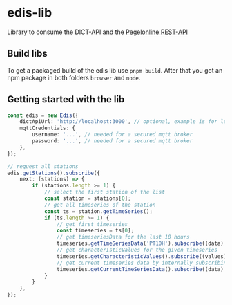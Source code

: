 # edis-lib

Library to consume the DICT-API and the [Pegelonline REST-API](https://www.pegelonline.wsv.de/webservice/guideRestapi)

## Build libs

To get a packaged build of the edis lib use `pnpm build`. After that you got an npm package in both folders `browser` and `node`.

## Getting started with the lib

``` typescript
const edis = new Edis({
    dictApiUrl: 'http://localhost:3000', // optional, example is for local development
    mqttCredentials: {
        username: '...', // needed for a secured mqtt broker
        password: '...', // needed for a secured mqtt broker
    },
});

// request all stations
edis.getStations().subscribe({
    next: (stations) => {      
        if (stations.length >= 1) {
            // select the first station of the list
            const station = stations[0];
            // get all timeseries of the station
            const ts = station.getTimeSeries();
            if (ts.length >= 1) {
                // get first timeseries
                const timeseries = ts[0];
                // get timeseriesData for the last 10 hours
                timeseries.getTimeSeriesData('PT10H').subscribe((data) => console.log(data));
                // get characteristicValues for the given timeseries
                timeseries.getCharacteristicValues().subscribe((values) => console.log(values));
                // get current timeseries data by internally subscribing to the corresponding mqtt topic for this time series
                timeseries.getCurrentTimeSeriesData().subscribe((data) => console.log(data));
            }
        }
    },
});
```
